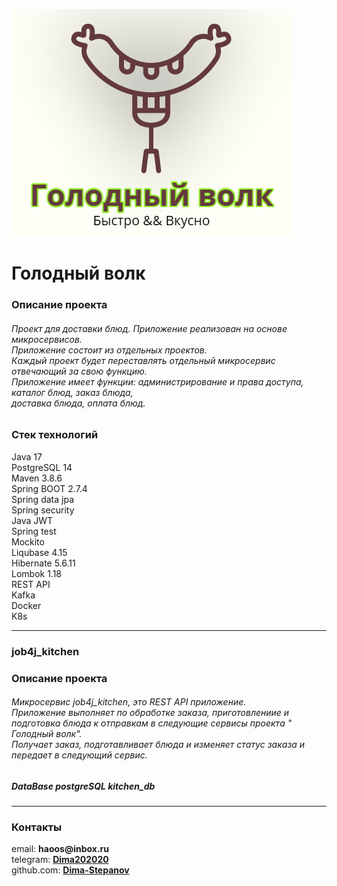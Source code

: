 ![logo_hungry_wolf.png](src%2Fmain%2Fresources%2Fstatic%2Fimg%2Flogo%2Flogo_hungry_wolf.png)

# Голодный волк

<h3>Описание проекта</h3>
<h6>
Проект для доставки блюд. Приложение реализован на основе микросервисов. <br>
Приложение состоит из отдельных проектов. <br>
Каждый проект будет переставлять отдельный микросервис отвечающий за свою функцию. <br>
Приложение имеет функции: администрирование и права доступа, каталог блюд, заказ блюда, <br>
доставка блюда, оплата блюд. <br>
</h6>

<h3>Стек технологий </h3>
Java 17 <br>
PostgreSQL 14 <br>
Maven 3.8.6 <br>
Spring BOOT 2.7.4 <br>
Spring data jpa <br>
Spring security <br>
Java JWT  <br>
Spring test <br>
Mockito <br>
Liqubase 4.15 <br>
Hibernate 5.6.11 <br>
Lombok 1.18 <br>
REST API <br>
Kafka <br>
Docker <br>
K8s <br>
<hr>

### job4j_kitchen

<h3>Описание проекта</h3>
<h6>
Микросервис job4j_kitchen, это REST API приложение. <br>
Приложение выполняет по обработке заказа, приготовлениие и подготовка блюда к отправкам в следующие сервисы проекта "
Голодный волк". <br>
Получает заказ, подготавливает блюда и изменяет статус заказа и передает в следующий сервис. <br>
</h6>

<h5>DataBase postgreSQL kitchen_db</h5>







<hr>
<h3>Контакты</h3>
email: <b>haoos@inbox.ru</b> <br>
telegram: <a href=https://t.me/Dima202020> <b>Dima202020</b> </a> <br>
github.com: <a href=https://github.com/Dima-Stepanov><b>Dima-Stepanov</b></a>